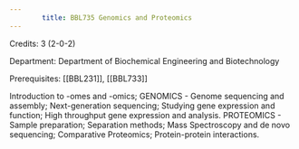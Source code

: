 ```yaml
---
        title: BBL735 Genomics and Proteomics
---
```

Credits: 3 (2-0-2)

Department: Department of Biochemical Engineering and Biotechnology

Prerequisites: [[BBL231]], [[BBL733]]

Introduction to -omes and -omics; GENOMICS - Genome sequencing and assembly; Next-generation sequencing; Studying gene expression and function; High throughput gene expression and analysis. PROTEOMICS - Sample preparation; Separation methods; Mass Spectroscopy and de novo sequencing; Comparative Proteomics; Protein-protein interactions.